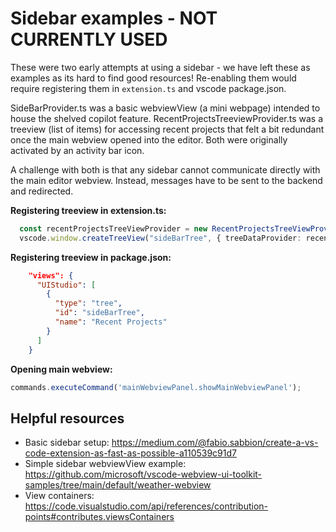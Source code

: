 # Sidebar examples - NOT CURRENTLY USED

These were two early attempts at using a sidebar - we have left these as examples as its hard to find good resources! Re-enabling them would require registering them in `extension.ts` and vscode package.json.

SideBarProvider.ts was a basic webviewView (a mini webpage) intended to house the shelved copilot feature. RecentProjectsTreeviewProvider.ts was a treeview (list of items) for accessing recent projects that felt a bit redundant once the main webview opened into the editor. Both were originally activated by an activity bar icon.

A challenge with both is that any sidebar cannot communicate directly with the main editor webview. Instead, messages have to be sent to the backend and redirected. 


**Registering treeview in extension.ts:**
```Typescript
  const recentProjectsTreeViewProvider = new RecentProjectsTreeViewProvider(context);
  vscode.window.createTreeView("sideBarTree", { treeDataProvider: recentProjectsTreeViewProvider });
```

**Registering treeview in package.json:**
```JSON
    "views": {
      "UIStudio": [
        {
          "type": "tree",
          "id": "sideBarTree",
          "name": "Recent Projects"
        }
      ]
    }    
```

**Opening main webview:**
```Typescript
commands.executeCommand('mainWebviewPanel.showMainWebviewPanel');
```


## Helpful resources
- Basic sidebar setup: https://medium.com/@fabio.sabbion/create-a-vs-code-extension-as-fast-as-possible-a110539c91d7
- Simple sidebar webviewView example: https://github.com/microsoft/vscode-webview-ui-toolkit-samples/tree/main/default/weather-webview
- View containers: https://code.visualstudio.com/api/references/contribution-points#contributes.viewsContainers


